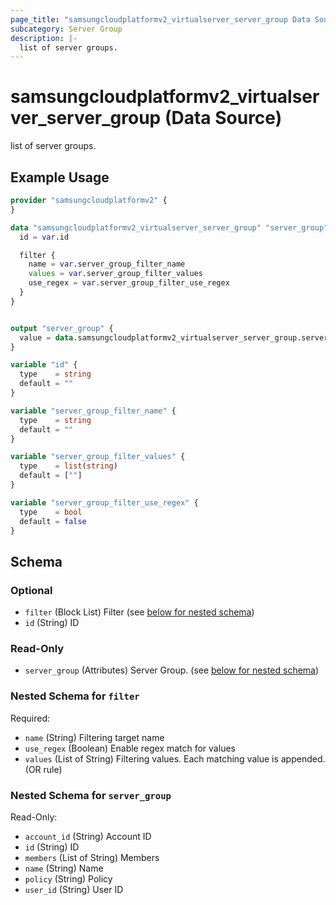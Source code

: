 ```yaml
---
page_title: "samsungcloudplatformv2_virtualserver_server_group Data Source - samsungcloudplatformv2"
subcategory: Server Group
description: |-
  list of server groups.
---
```


# samsungcloudplatformv2_virtualserver_server_group (Data Source)

list of server groups.

## Example Usage

```terraform
provider "samsungcloudplatformv2" {
}

data "samsungcloudplatformv2_virtualserver_server_group" "server_group" {
  id = var.id

  filter {
    name = var.server_group_filter_name
    values = var.server_group_filter_values
    use_regex = var.server_group_filter_use_regex
  }
}


output "server_group" {
  value = data.samsungcloudplatformv2_virtualserver_server_group.server_group
}

variable "id" {
  type    = string
  default = ""
}

variable "server_group_filter_name" {
  type    = string
  default = ""
}

variable "server_group_filter_values" {
  type    = list(string)
  default = [""]
}

variable "server_group_filter_use_regex" {
  type    = bool
  default = false
}
```

<!-- schema generated by tfplugindocs -->
## Schema

### Optional

- `filter` (Block List) Filter (see [below for nested schema](#nestedblock--filter))
- `id` (String) ID

### Read-Only

- `server_group` (Attributes) Server Group. (see [below for nested schema](#nestedatt--server_group))

<a id="nestedblock--filter"></a>
### Nested Schema for `filter`

Required:

- `name` (String) Filtering target name
- `use_regex` (Boolean) Enable regex match for values
- `values` (List of String) Filtering values. Each matching value is appended. (OR rule)


<a id="nestedatt--server_group"></a>
### Nested Schema for `server_group`

Read-Only:

- `account_id` (String) Account ID
- `id` (String) ID
- `members` (List of String) Members
- `name` (String) Name
- `policy` (String) Policy
- `user_id` (String) User ID